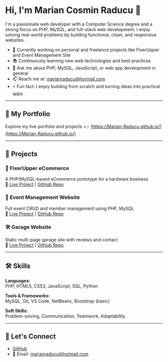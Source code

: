# Hi, I'm Marian Cosmin Raducu 👋

I'm a passionate web developer with a Computer Science degree and a strong focus on PHP, MySQL, and full-stack web development. I enjoy solving real-world problems by building functional, clean, and responsive websites.

- 🧩 Currently working on personal and freelance projects like FixerUpper and Event Management Site
- 📚 Continuously learning new web technologies and best practices
- 💬 Ask me about PHP, MySQL, JavaScript, or web app development in general
- 📫 Reach me at: marianraducu@hormail.com
- ⚡ Fun fact: I enjoy building from scratch and turning ideas into practical apps

---

## 🚀 My Portfolio

Explore my live portfolio and projects:
👉 [https://Marian-Raducu.github.io/](https://Marian-Raducu.github.io/)

---

## 💼 Projects

### 🔧 FixerUpper eCommerce
A PHP/MySQL-based eCommerce prototype for a hardware business  
🔗 [Live Project](https://Marian-Raducu.github.io/fixerupper_prototype4) | [GitHub Repo](https://github.com/Marian-Raducu/fixerupper_prototype4)

### 📅 Event Management Website  
Full event CRUD and member management using PHP, MySQL  
🔗 [Live Project](https://Marian-Raducu.github.io/EventManagementWebsite) | [GitHub Repo](https://github.com/Marian-Raducu/EventManagementWebsite)

### 🛠️ Garage Website  
Static multi-page garage site with reviews and contact  
🔗 [Live Project](https://Marian-Raducu.github.io/GarageProject) | [GitHub Repo](https://github.com/Marian-Raducu/GarageProject)

---

## 🛠️ Skills

**Languages:**  
PHP, HTML5, CSS3, JavaScript, SQL, Python

**Tools & Frameworks:**  
MySQL, Git, VS Code, NetBeans, Bootstrap (basic)

**Soft Skills:**  
Problem-solving, Communication, Teamwork, Adaptability

---

## 🔗 Let's Connect

- [GitHub](https://github.com/Marian-Raducu)
- 📧 Email: marianraducu@hotmail.com
